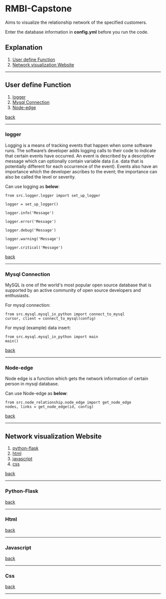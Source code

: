 # RMBI-Capstone
Aims to visualize the relationship network of the specified customers.

Enter the database information in **config.yml** before you run the code.

## Explanation
1. [User define Function](#user-define-function)
2. [Network visualization Website](#network-visualization-website)

----
## User define Function
1. [logger](#logger)
2. [Mysql Connection](#mysql-connection)
3. [Node-edge](#node-edge)

[back](#explanation)

-----
### logger
Logging is a means of tracking events that happen when some software runs. The software’s developer adds logging calls to their code to indicate that certain events have occurred. An event is described by a descriptive message which can optionally contain variable data (i.e. data that is potentially different for each occurrence of the event). Events also have an importance which the developer ascribes to the event; the importance can also be called the level or severity.

Can use logging as **below**:
```
from src.logger.logger import set_up_logger

logger = set_up_logger()

logger.info('Message')

logger.error('Message')

logger.debug('Message')

logger.warning('Message')

logger.critical('Message')
```
[back](#user-define-function)

-----
### Mysql Connection
MySQL is one of the world's most popular open source database that is supported by an active community of open source developers and enthusiasts.

For mysql connection:
```
from src.mysql.mysql_in_python import connect_to_mysql
cursor, client = connect_to_mysql(config)
```

For mysql (example) data insert:
```
from src.mysql.mysql_in_python import main
main()
```
[back](#user-define-function)

------
### Node-edge
Node edge is a function which gets the network information of certain person in mysql database.

Can use Node-edge as **below**:
```
from src.node_relationship.node_edge import get_node_edge
nodes, links = get_node_edge(id, config)
```
[back](#user-define-function)

----

## Network visualization Website
1. [python-flask](#python-flask)
2. [html](#html)
3. [javascript](#javascript)
4. [css](#css)

[back](#explanation)

-----
### Python-Flask



[back](#network-visualization-website)

-----
### Html



[back](#network-visualization-website)

------
### Javascript



[back](#network-visualization-website)

-----
### Css



[back](#network-visualization-website)

-----
